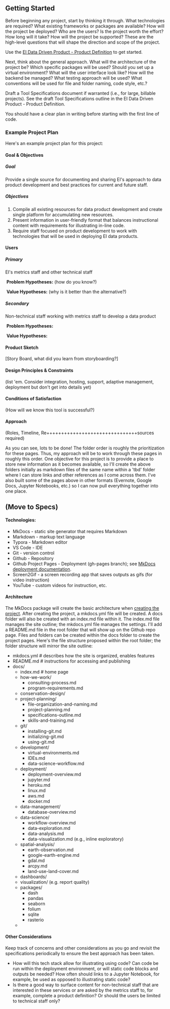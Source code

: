 ## Getting Started 

Before beginning any project, start by thinking it through. What technologies are required? What existing frameworks or packages are available? How will the project be deployed? Who are the users? Is the project worth the effort? How long will it take? How will the project be supported? These are the high-level questions that will shape the direction and scope of the project. 

Use the [EI Data Driven Product - Product Definition](https://docs.google.com/document/d/18tqPRzVUzHOwHV_MJVtf4ewP7XH1Kr0QZQ_6B8St56k/edit?usp=sharing) to get started.

Next, think about the general approach. What will the architecture of the project be? Which specific packages will be used? Should you set up a virtual environment? What will the user interface look like? How will the backend be managed? What testing approach will be used? What conventions will be used for file and folder naming, code style, etc.?

Draft a Tool Specifications document if warranted (i.e., for large, billable projects). See the draft Tool Specifications outline in the EI Data Driven Product - Product Definition.

You should have a clear plan in writing before starting with the first line of code.

### Example Project Plan

Here's an example project plan for this project:

#### Goal & Objectives

##### Goal

Provide a single source for documenting and sharing EI's approach to data product development and best practices for current and future staff.

##### Objectives

1. Compile all existing resources for data product development and create single platform for accumulating new resources.
2. Present information in user-friendly format that balances instructional content with requirements for illustrating in-line code.
3. Require staff focused on product development to work with technologies that will be used in deploying EI data products.

#### Users

##### Primary
EI's metrics staff and other technical staff

​	**Problem Hypotheses:** (how do you know?)

​	**Value Hypotheses:** (why is it better than the alternative?)

##### Secondary
Non-technical staff working with metrics staff to develop a data product

​	**Problem Hypotheses:**

​	**Value Hypotheses:**

#### Product Sketch

[Story Board, what did you learn from storyboarding?]

#### Design Principles & Constraints

(list 'em. Consider integration, hosting, support, adaptive management, deployment but don't get into details yet)

#### Conditions of Satisfaction

(How will we know this tool is successful?)

#### Approach

(Roles, Timeline, Re+++++++++++++++++++++++++++++++sources required)

As you can see, lots to be done! The folder order is roughly the prioritization for these pages. Thus, my approach will be to work through these pages in roughly this order. One objective for this project is to provide a place to store new information as it becomes available, so I'll create the above folders initially as markdown files of the same name within a 'tbd' folder where I can store links and other references as I come across them. I've also built some of the pages above in other formats (Evernote, Google Docs, Jupyter Notebooks, etc.) so I can now pull everything together into one place.

## (Move to Specs)

#### Technologies:

* MkDocs - static site generator that requires Markdown
* Markdown - markup text language
* Typora - Markdown editor
* VS Code - IDE
* Git - version control
* Github - Repository
* Github Project Pages - Deployment (gh-pages branch); see [MkDocs deployment documentation](https://www.mkdocs.org/user-guide/deploying-your-docs/).
* Screen2Gif - a screen recording app that saves outputs as gifs (for video instruction)
* YouTube - custom videos for instruction, etc.

#### Architecture

The MkDocs package will create the basic architecture when [creating the project](https://www.mkdocs.org/#getting-started). After creating the project, a mkdocs.yml file will be created. A docs folder will also be created with an index.md file within it. The index.md file manages the site outline; the mkdocs.yml file manages the settings. I'll add a README.md file in the root folder that will show up on the Github repo page. Files and folders can be created within the docs folder to create the project pages. Here's the file structure proposed within the root folder; the folder structure will mirror the site outline:

* mkdocs.yml  # describes how the site is organized, enables features
* README.md  # instructions for accessing and publishing
* docs/
    * index.md  # home page
    * how-we-work/
        * consulting-process.md
        * program-requirements.md
    * conservation-design/
    * project-planning/
        * file-organization-and-naming.md
        * project-planning.md
        * specifications-outline.md
        * skills-and-training.md
    * git/
        * installing-git.md
        * initializing-git.md
        * using-git.md
    * development/
        * virtual-environments.md
        * IDEs.md
        * data-science-workflow.md
    * deployment/
        * deployment-overview.md
        * jupyter.md
        * heroku.md
        * linux.md
        * aws.md
        * docker.md
    * data-management/
        * database-overview.md
    * data-science/
        * workflow-overview.md
        * data-exploration.md
        * data-analysis.md
        * data-visualization.md (e.g., inline exploratory)
    * spatial-analysis/
        * earth-observation.md
        * google-earth-engine.md
        * gdal.md
        * arcpy.md
        * land-use-land-cover.md
    * dashboards/
    * visualization/ (e.g. report quality)
    * packages/
        * dash
        * pandas
        * seaborn
        * folium
        * sqlite
        * rasterio
    * 



#### Other Considerations

Keep track of concerns and other considerations as you go and revisit the specifications periodically to ensure the best approach has been taken.

* How will this tech stack allow for illustrating using code? Can code be run within the deployment environment, or will static code blocks and outputs be needed? How often should links to a Jupyter Notebook, for example, be used as opposed to illustrating static code?
* Is there a good way to surface content for non-technical staff that are interested in these services or are asked by the metrics staff to, for example, complete a product definition? Or should the users be limited to technical staff only?

